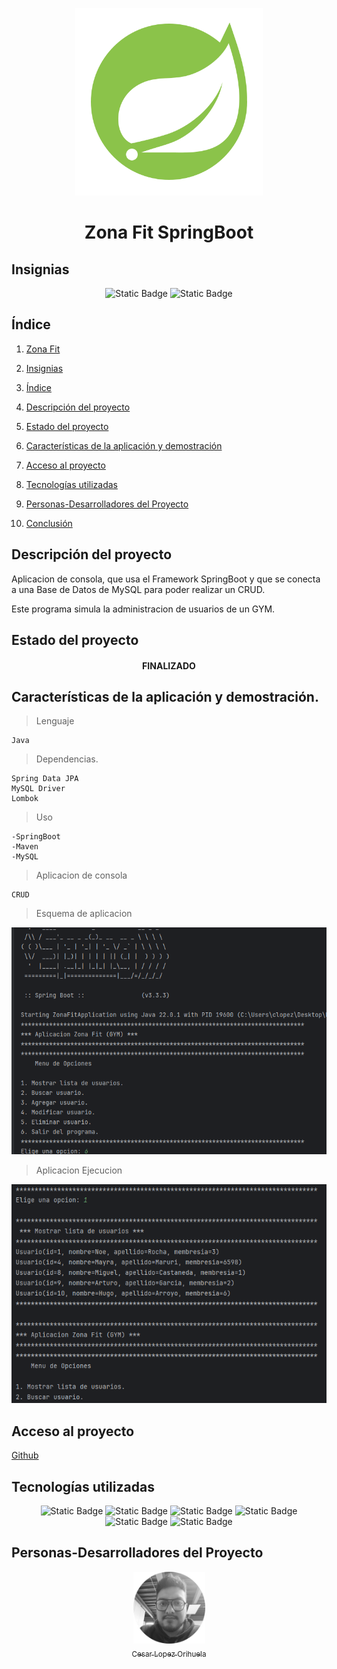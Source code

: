 <p align="center">
<img src="./img/spring.png"
 width="300">
</p>

<h1 align="center" id="spring">Zona Fit SpringBoot</h1>

## Insignias

<section align="center">

![Static Badge](https://img.shields.io/badge/CURSO-PRACTICA-green)
![Static Badge](https://img.shields.io/badge/PROYECTO-Udemy-purple)

</section>

## Índice

1. [Zona Fit](#spring)

2. [Insignias](#insignias)

3. [Índice](#índice)

4. [Descripción del proyecto](#descripción-del-proyecto)

5. [Estado del proyecto](#Estado-del-proyecto)

6. [Características de la aplicación y demostración](#Características-de-la-aplicación-y-demostración)

7. [Acceso al proyecto](#acceso-proyecto)

8. [Tecnologías utilizadas](#tecnologías-utilizadas)

9. [Personas-Desarrolladores del Proyecto](#personas-desarrolladores)

10. [Conclusión](#conclusión)

## Descripción del proyecto

Aplicacion de consola, que usa el Framework SpringBoot y que se conecta a una Base de Datos de MySQL para poder realizar un CRUD.

Este programa simula la administracion de usuarios de un GYM.

## Estado del proyecto

<h4 align="center">
FINALIZADO
</h4>

## Características de la aplicación y demostración.

> Lenguaje

    Java

> Dependencias.

    Spring Data JPA   
    MySQL Driver       
    Lombok


> Uso

    -SpringBoot
    -Maven
    -MySQL

> Aplicacion de consola

    CRUD

> Esquema de aplicacion

![alt text](img/image.png)

> Aplicacion Ejecucion

![alt text](img/image1.png)

## Acceso al proyecto

[Github](https://github.com/Chinicuil87/programacionJava/tree/main/ZonaFitSpring)

## Tecnologías utilizadas

<section align="center">

![Static Badge](https://img.shields.io/badge/IDE-IntelliJ-purple)
![Static Badge](https://img.shields.io/badge/Spring-3.3.3-green)
![Static Badge](https://img.shields.io/badge/LENGUAJE-JAVA-orange)
![Static Badge](https://img.shields.io/badge/JAVA-Maven-blue)
![Static Badge](https://img.shields.io/badge/JDK-22-red)
![Static Badge](https://img.shields.io/badge/DB-MySQL-white)

</section>

## Personas-Desarrolladores del Proyecto

<section align="center">

[<img src="./img/chinicuil.png" width=115><br><sub>Cesar Lopez Orihuela</sub>](https://github.com/Chinicuil87)

</section>
